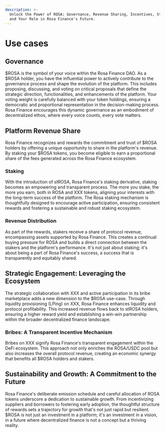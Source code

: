 ```yaml
---
description: >-
  Unlock the Power of ROSA: Governance, Revenue Sharing, Incentives, Staking,
  and Your Role in Rosa Finance's Future.
---
```


# Use cases

## **Governance**

$ROSA is the symbol of your voice within the Rosa Finance DAO. As a $ROSA holder, you have the influential power to actively contribute to the governance process and shape the evolution of the platform. This includes proposing, discussing, and voting on critical proposals that define the strategic direction, functionalities, and enhancements of the platform. Your voting weight is carefully balanced with your token holdings, ensuring a democratic and proportional representation in the decision-making process. Rosa Finance encourages this dynamic governance as an embodiment of decentralized ethos, where every voice counts, every vote matters.

## **Platform Revenue Share**

Rosa Finance recognizes and rewards the commitment and trust of $ROSA holders by offering a unique opportunity to share in the platform's revenue. By staking your $ROSA tokens, you become eligible to earn a proportional share of the fees generated across the Rosa Finance ecosystem.

### **Staking**

With the introduction of stROSA, Rosa Finance's staking derivative, staking becomes an empowering and transparent process. The more you stake, the more you earn, both in ROSA and XXX tokens, aligning your interests with the long-term success of the platform. The Rosa staking mechanism is thoughtfully designed to encourage active participation, ensuring consistent rewards and fostering a sustainable and robust staking ecosystem.

### **Revenue Distribution**

As part of the rewards, stakers receive a share of protocol revenue, encompassing assets supported by Rosa Finance. This creates a continual buying pressure for ROSA and builds a direct connection between the stakers and the platform's performance. It's not just about staking; it's about being a part of Rosa Finance's success, a success that is transparently and equitably shared.

## **Strategic Engagement: Leveraging the Ecosystem**

The strategic collaboration with XXX and active participation in its bribe marketplace adds a new dimension to the $ROSA use-case. Through liquidity provisioning (LPing) on XXX, Rosa Finance enhances liquidity and protocol profitability. This increased revenue flows back to stROSA holders, ensuring a higher reward yield and establishing a win-win partnership within the broader decentralized finance landscape.

### **Bribes: A Transparent Incentive Mechanism**

Bribes on XXX signify Rosa Finance's transparent engagement within the DeFi ecosystem. This approach not only enriches the ROSA/USDC pool but also increases the overall protocol revenue, creating an economic synergy that benefits all $ROSA holders and stakers.

## **Sustainability and Growth: A Commitment to the Future**

Rosa Finance's deliberate emission schedule and careful allocation of ROSA tokens underscore a dedication to sustainable growth. From incentivizing suppliers and borrowers to fostering early adoption, the thoughtful structure of rewards sets a trajectory for growth that's not just rapid but resilient. $ROSA is not just an investment in a platform; it's an investment in a vision, in a future where decentralized finance is not a concept but a thriving reality.
